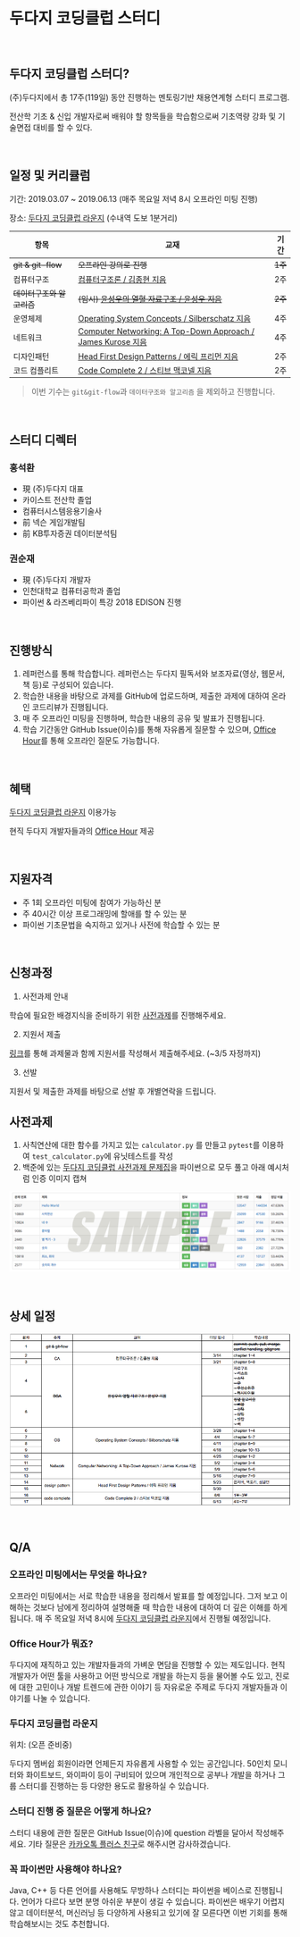 # 두다지 코딩클럽 스터디

<br/>

## 두다지 코딩클럽 스터디?

(주)두다지에서 총 17주(119일) 동안 진행하는 멘토링기반 채용연계형 스터디 프로그램.

전산학 기초 & 신입 개발자로써 배워야 할 항목들을 학습함으로써 기초역량 강화 및 기술면접 대비를 할 수 있다.

<br/>

## 일정 및 커리큘럼

기간: 2019.03.07 ~ 2019.06.13 (매주 목요일 저녁 8시 오프라인 미팅 진행)

장소: [두다지 코딩클럽 라운지](#두다지-코딩클럽-라운지) (수내역 도보 1분거리)



| 항목                      | 교재                                                         | 기간    |
| ------------------------- | ------------------------------------------------------------ | ------- |
| ~~git & git-flow~~        | ~~오프라인 강의로 진행~~                                     | ~~1주~~ |
| 컴퓨터구조                | [컴퓨터구조론 / 김종현 지음](https://book.naver.com/bookdb/book_detail.nhn?bid=14571753) | 2주     |
| ~~데이터구조와 알고리즘~~ | ~~(임시) [윤성우의 열혈 자료구조 / 윤성우 지음](https://book.naver.com/bookdb/book_detail.nhn?bid=6809127)~~ | ~~2주~~ |
| 운영체제                  | [Operating System Concepts / Silberschatz 지음](https://book.naver.com/bookdb/book_detail.nhn?bid=7218891) | 4주     |
| 네트워크                  | [Computer Networking: A Top-Down Approach / James Kurose 지음](https://book.naver.com/bookdb/book_detail.nhn?bid=11704812) | 4주     |
| 디자인패턴                | [Head First Design Patterns / 에릭 프리먼 지음](https://book.naver.com/bookdb/book_detail.nhn?bid=1882446) | 2주     |
| 코드 컴플리트             | [Code Complete 2 / 스티브 맥코넬 지음](https://book.naver.com/bookdb/book_detail.nhn?bid=12298412) | 2주     |

> 이번 기수는 `git&git-flow`과 `데이터구조와 알고리즘` 을 제외하고 진행합니다.

<br/>

## 스터디 디렉터

### 홍석환

- 現 (주)두다지 대표
- 카이스트 전산학 졸업
- 컴퓨터시스템응용기술사
- 前 넥슨 게임개발팀
- 前 KB투자증권 데이터분석팀

### 권순재

- 現 (주)두다지 개발자
- 인천대학교 컴퓨터공학과 졸업
- 파이썬 & 라즈베리파이 특강 2018 EDISON 진행

<br/>

## 진행방식

1. 레퍼런스를 통해 학습합니다. 레퍼런스는 두다지 필독서와 보조자료(영상, 웹문서, 책 등)로 구성되어 있습니다.
2. 학습한 내용을 바탕으로 과제를 GitHub에 업로드하며, 제출한 과제에 대하여 온라인 코드리뷰가 진행됩니다.
3. 매 주 오프라인 미팅을 진행하며, 학습한 내용의 공유 및 발표가 진행됩니다.
4. 학습 기간동안 GitHub Issue(이슈)를 통해 자유롭게 질문할 수 있으며, [Office Hour](#Office-hour가-뭐죠?)를 통해 오프라인 질문도 가능합니다.

<br/>

## 혜택

[두다지 코딩클럽 라운지](#두다지-코딩클럽-라운지) 이용가능

현직 두다지 개발자들과의 [Office Hour](#Office-hour가-뭐죠?) 제공

<br/>

## 지원자격

* 주 1회 오프라인 미팅에 참여가 가능하신 분
* 주 40시간 이상 프로그래밍에 할애를 할 수 있는 분
* 파이썬 기초문법을 숙지하고 있거나 사전에 학습할 수 있는 분

<br/>

## 신청과정

1. 사전과제 안내

학습에 필요한 배경지식을 준비하기 위한 [사전과제](#사전과제)를 진행해주세요.

2. 지원서 제출

[링크]()를 통해 과제물과 함께 지원서를 작성해서 제출해주세요. (~3/5 자정까지)

3. 선발

지원서 및 제출한 과제를 바탕으로 선발 후 개별연락을 드립니다.



## 사전과제

1. 사칙연산에 대한 함수를 가지고 있는 `calculator.py` 를 만들고 `pytest`를 이용하여 `test_calculator.py`에 유닛테스트를 작성
2. 백준에 있는 [두다지 코딩클럽 사전과제 문제집](https://www.acmicpc.net/workbook/view/2510)을 파이썬으로 모두 풀고 아래 예시처럼 인증 이미지 캡쳐



![pre-homework_certification](/images/pre-homework_certification.png)

<br/>

## 상세 일정

![detail_curriculum](/images/detail_curriculum.png)

<br/>



## Q/A

### 오프라인 미팅에서는 무엇을 하나요?

오프라인 미팅에서는 서로 학습한 내용을 정리해서 발표를 할 예정입니다. 그저 보고 이해하는 것보다 남에게 정리하여 설명해줄 때 학습한 내용에 대하여 더 깊은 이해를 하게 됩니다. 매 주 목요일 저녁 8시에 [두다지 코딩클럽 라운지](#두다지-코딩클럽-라운지)에서 진행될 예정입니다.



### Office Hour가 뭐죠?

두다지에 재직하고 있는 개발자들과의 가벼운 면담을 진행할 수 있는 제도입니다. 현직 개발자가 어떤 툴을 사용하고 어떤 방식으로 개발을 하는지 등을 물어볼 수도 있고, 진로에 대한 고민이나 개발 트렌드에 관한 이야기 등 자유로운 주제로 두다지 개발자들과 이야기를 나눌 수 있습니다.



### 두다지 코딩클럽 라운지

위치: (오픈 준비중)

두다지 멤버쉽 회원이라면 언제든지 자유롭게 사용할 수 있는 공간입니다. 50인치 모니터와 화이트보드, 와이파이 등이 구비되어 있으며 개인적으로 공부나 개발을 하거나 그룹 스터디를 진행하는 등 다양한 용도로 활용하실 수 있습니다.



### 스터디 진행 중 질문은 어떻게 하나요?

스터디 내용에 관한 질문은 GitHub Issue(이슈)에 question 라벨을 달아서 작성해주세요. 기타 질문은 [카카오톡 플러스 친구]()로 해주시면 감사하겠습니다.



### 꼭 파이썬만 사용해야 하나요?

Java, C++ 등 다른 언어를 사용해도 무방하나 스터디는 파이썬을 베이스로 진행됩니다. 언어가 다르다 보면 분명 아쉬운 부분이 생길 수 있습니다. 파이썬은 배우기 어렵지 않고 데이터분석, 머신러닝 등 다양하게 사용되고 있기에 잘 모른다면 이번 기회를 통해 학습해보시는 것도 추천합니다.